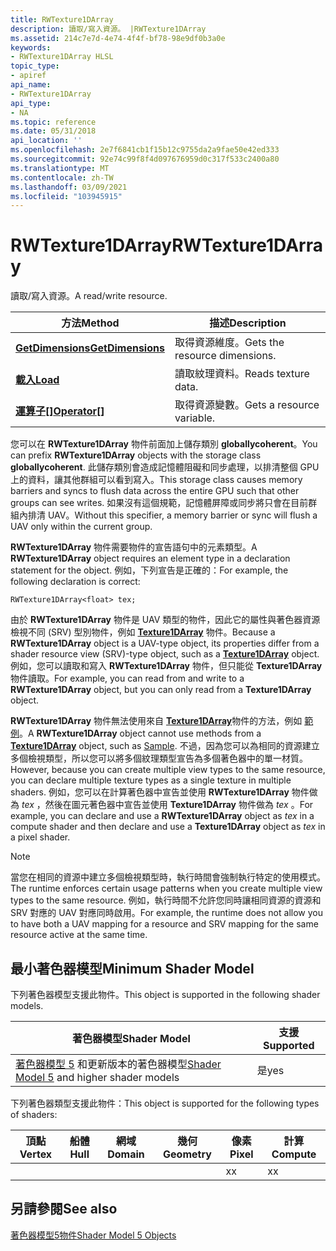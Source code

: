```yaml
---
title: RWTexture1DArray
description: 讀取/寫入資源。 |RWTexture1DArray
ms.assetid: 214c7e7d-4e74-4f4f-bf78-98e9df0b3a0e
keywords:
- RWTexture1DArray HLSL
topic_type:
- apiref
api_name:
- RWTexture1DArray
api_type:
- NA
ms.topic: reference
ms.date: 05/31/2018
api_location: ''
ms.openlocfilehash: 2e7f6841cb1f15b12c9755da2a9fae50e42ed333
ms.sourcegitcommit: 92e74c99f8f4d097676959d0c317f533c2400a80
ms.translationtype: MT
ms.contentlocale: zh-TW
ms.lasthandoff: 03/09/2021
ms.locfileid: "103945915"
---
```

# <a name="rwtexture1darray"></a><span data-ttu-id="dad2a-105">RWTexture1DArray</span><span class="sxs-lookup"><span data-stu-id="dad2a-105">RWTexture1DArray</span></span>

<span data-ttu-id="dad2a-106">讀取/寫入資源。</span><span class="sxs-lookup"><span data-stu-id="dad2a-106">A read/write resource.</span></span>



| <span data-ttu-id="dad2a-107">方法</span><span class="sxs-lookup"><span data-stu-id="dad2a-107">Method</span></span>                                                             | <span data-ttu-id="dad2a-108">描述</span><span class="sxs-lookup"><span data-stu-id="dad2a-108">Description</span></span>                   |
|--------------------------------------------------------------------|-------------------------------|
| [<span data-ttu-id="dad2a-109">**GetDimensions**</span><span class="sxs-lookup"><span data-stu-id="dad2a-109">**GetDimensions**</span></span>](sm5-object-rwtexture1darray-getdimensions.md) | <span data-ttu-id="dad2a-110">取得資源維度。</span><span class="sxs-lookup"><span data-stu-id="dad2a-110">Gets the resource dimensions.</span></span> |
| [<span data-ttu-id="dad2a-111">**載入**</span><span class="sxs-lookup"><span data-stu-id="dad2a-111">**Load**</span></span>](rwtexture1darray-load.md)                              | <span data-ttu-id="dad2a-112">讀取紋理資料。</span><span class="sxs-lookup"><span data-stu-id="dad2a-112">Reads texture data.</span></span>           |
| <span data-ttu-id="dad2a-113">[**運算子\[\]**](sm5-object-rwtexture1darray-operatorindex.md)</span><span class="sxs-lookup"><span data-stu-id="dad2a-113">[**Operator\[\]**](sm5-object-rwtexture1darray-operatorindex.md)</span></span>  | <span data-ttu-id="dad2a-114">取得資源變數。</span><span class="sxs-lookup"><span data-stu-id="dad2a-114">Gets a resource variable.</span></span>     |



 

<span data-ttu-id="dad2a-115">您可以在 **RWTexture1DArray** 物件前面加上儲存類別 **globallycoherent**。</span><span class="sxs-lookup"><span data-stu-id="dad2a-115">You can prefix **RWTexture1DArray** objects with the storage class **globallycoherent**.</span></span> <span data-ttu-id="dad2a-116">此儲存類別會造成記憶體阻礙和同步處理，以排清整個 GPU 上的資料，讓其他群組可以看到寫入。</span><span class="sxs-lookup"><span data-stu-id="dad2a-116">This storage class causes memory barriers and syncs to flush data across the entire GPU such that other groups can see writes.</span></span> <span data-ttu-id="dad2a-117">如果沒有這個規範，記憶體屏障或同步將只會在目前群組內排清 UAV。</span><span class="sxs-lookup"><span data-stu-id="dad2a-117">Without this specifier, a memory barrier or sync will flush a UAV only within the current group.</span></span>

<span data-ttu-id="dad2a-118">**RWTexture1DArray** 物件需要物件的宣告語句中的元素類型。</span><span class="sxs-lookup"><span data-stu-id="dad2a-118">A **RWTexture1DArray** object requires an element type in a declaration statement for the object.</span></span> <span data-ttu-id="dad2a-119">例如，下列宣告是正確的：</span><span class="sxs-lookup"><span data-stu-id="dad2a-119">For example, the following declaration is correct:</span></span>


```
RWTexture1DArray<float> tex;
```



<span data-ttu-id="dad2a-120">由於 **RWTexture1DArray** 物件是 UAV 類型的物件，因此它的屬性與著色器資源檢視不同 (SRV) 型別物件，例如 [**Texture1DArray**](sm5-object-texture1darray.md) 物件。</span><span class="sxs-lookup"><span data-stu-id="dad2a-120">Because a **RWTexture1DArray** object is a UAV-type object, its properties differ from a shader resource view (SRV)-type object, such as a [**Texture1DArray**](sm5-object-texture1darray.md) object.</span></span> <span data-ttu-id="dad2a-121">例如，您可以讀取和寫入 **RWTexture1DArray** 物件，但只能從 **Texture1DArray** 物件讀取。</span><span class="sxs-lookup"><span data-stu-id="dad2a-121">For example, you can read from and write to a **RWTexture1DArray** object, but you can only read from a **Texture1DArray** object.</span></span>

<span data-ttu-id="dad2a-122">**RWTexture1DArray** 物件無法使用來自 [**Texture1DArray**](sm5-object-texture1darray.md)物件的方法，例如 [範例](dx-graphics-hlsl-to-sample.md)。</span><span class="sxs-lookup"><span data-stu-id="dad2a-122">A **RWTexture1DArray** object cannot use methods from a [**Texture1DArray**](sm5-object-texture1darray.md) object, such as [Sample](dx-graphics-hlsl-to-sample.md).</span></span> <span data-ttu-id="dad2a-123">不過，因為您可以為相同的資源建立多個檢視類型，所以您可以將多個紋理類型宣告為多個著色器中的單一材質。</span><span class="sxs-lookup"><span data-stu-id="dad2a-123">However, because you can create multiple view types to the same resource, you can declare multiple texture types as a single texture in multiple shaders.</span></span> <span data-ttu-id="dad2a-124">例如，您可以在計算著色器中宣告並使用 **RWTexture1DArray** 物件做為 *tex* ，然後在圖元著色器中宣告並使用 **Texture1DArray** 物件做為 *tex* 。</span><span class="sxs-lookup"><span data-stu-id="dad2a-124">For example, you can declare and use a **RWTexture1DArray** object as *tex* in a compute shader and then declare and use a **Texture1DArray** object as *tex* in a pixel shader.</span></span>

> [!Note]  
> <span data-ttu-id="dad2a-125">當您在相同的資源中建立多個檢視類型時，執行時間會強制執行特定的使用模式。</span><span class="sxs-lookup"><span data-stu-id="dad2a-125">The runtime enforces certain usage patterns when you create multiple view types to the same resource.</span></span> <span data-ttu-id="dad2a-126">例如，執行時間不允許您同時讓相同資源的資源和 SRV 對應的 UAV 對應同時啟用。</span><span class="sxs-lookup"><span data-stu-id="dad2a-126">For example, the runtime does not allow you to have both a UAV mapping for a resource and SRV mapping for the same resource active at the same time.</span></span>

 

## <a name="minimum-shader-model"></a><span data-ttu-id="dad2a-127">最小著色器模型</span><span class="sxs-lookup"><span data-stu-id="dad2a-127">Minimum Shader Model</span></span>

<span data-ttu-id="dad2a-128">下列著色器模型支援此物件。</span><span class="sxs-lookup"><span data-stu-id="dad2a-128">This object is supported in the following shader models.</span></span>



| <span data-ttu-id="dad2a-129">著色器模型</span><span class="sxs-lookup"><span data-stu-id="dad2a-129">Shader Model</span></span>                                                                | <span data-ttu-id="dad2a-130">支援</span><span class="sxs-lookup"><span data-stu-id="dad2a-130">Supported</span></span> |
|-----------------------------------------------------------------------------|-----------|
| <span data-ttu-id="dad2a-131">[著色器模型 5](d3d11-graphics-reference-sm5.md) 和更新版本的著色器模型</span><span class="sxs-lookup"><span data-stu-id="dad2a-131">[Shader Model 5](d3d11-graphics-reference-sm5.md) and higher shader models</span></span> | <span data-ttu-id="dad2a-132">是</span><span class="sxs-lookup"><span data-stu-id="dad2a-132">yes</span></span>       |



 

<span data-ttu-id="dad2a-133">下列著色器類型支援此物件：</span><span class="sxs-lookup"><span data-stu-id="dad2a-133">This object is supported for the following types of shaders:</span></span>



| <span data-ttu-id="dad2a-134">頂點</span><span class="sxs-lookup"><span data-stu-id="dad2a-134">Vertex</span></span> | <span data-ttu-id="dad2a-135">船體</span><span class="sxs-lookup"><span data-stu-id="dad2a-135">Hull</span></span> | <span data-ttu-id="dad2a-136">網域</span><span class="sxs-lookup"><span data-stu-id="dad2a-136">Domain</span></span> | <span data-ttu-id="dad2a-137">幾何</span><span class="sxs-lookup"><span data-stu-id="dad2a-137">Geometry</span></span> | <span data-ttu-id="dad2a-138">像素</span><span class="sxs-lookup"><span data-stu-id="dad2a-138">Pixel</span></span> | <span data-ttu-id="dad2a-139">計算</span><span class="sxs-lookup"><span data-stu-id="dad2a-139">Compute</span></span> |
|--------|------|--------|----------|-------|---------|
|        |      |        |          | <span data-ttu-id="dad2a-140">x</span><span class="sxs-lookup"><span data-stu-id="dad2a-140">x</span></span>     | <span data-ttu-id="dad2a-141">x</span><span class="sxs-lookup"><span data-stu-id="dad2a-141">x</span></span>       |



 

## <a name="see-also"></a><span data-ttu-id="dad2a-142">另請參閱</span><span class="sxs-lookup"><span data-stu-id="dad2a-142">See also</span></span>

<dl> <dt>

[<span data-ttu-id="dad2a-143">著色器模型5物件</span><span class="sxs-lookup"><span data-stu-id="dad2a-143">Shader Model 5 Objects</span></span>](d3d11-graphics-reference-sm5-objects.md)
</dt> </dl>

 

 




